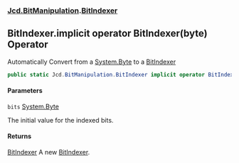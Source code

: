 ### [Jcd.BitManipulation](Jcd.BitManipulation.md 'Jcd.BitManipulation').[BitIndexer](Jcd.BitManipulation.BitIndexer.md 'Jcd.BitManipulation.BitIndexer')

## BitIndexer.implicit operator BitIndexer(byte) Operator

Automatically Convert from a [System.Byte](https://docs.microsoft.com/en-us/dotnet/api/System.Byte 'System.Byte') to a [BitIndexer](Jcd.BitManipulation.BitIndexer.md 'Jcd.BitManipulation.BitIndexer')

```csharp
public static Jcd.BitManipulation.BitIndexer implicit operator BitIndexer(byte bits);
```

#### Parameters

<a name='Jcd.BitManipulation.BitIndexer.op_ImplicitJcd.BitManipulation.BitIndexer(byte).bits'></a>

`bits` [System.Byte](https://docs.microsoft.com/en-us/dotnet/api/System.Byte 'System.Byte')

The initial value for the indexed bits.

#### Returns

[BitIndexer](Jcd.BitManipulation.BitIndexer.md 'Jcd.BitManipulation.BitIndexer')
A new [BitIndexer](Jcd.BitManipulation.BitIndexer.md 'Jcd.BitManipulation.BitIndexer').